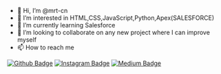 - 👋 Hi, I’m @mrt-cn
- 👀 I’m interested in HTML,CSS,JavaScript,Python,Apex(SALESFORCE)
- 🌱 I’m currently learning Salesforce
- 💞️ I’m looking to collaborate on any new project where I can improve myself
- 📫 How to reach me 


[![Github Badge](https://img.shields.io/badge/-Github-000?style=quare&labelColor=000&logo=Github&logoColor=white&link=link)](https://github.com/mrt-cn) 
[![Instagram Badge](https://img.shields.io/badge/-Instagram-023E6F?style=flat-quare&labelColor=023E6F&logo=instagram&logoColor=white&link=link)](https://www.instagram.com/mcaktosun/) 
[![Medium Badge](https://img.shields.io/badge/-Medium-292929?style=flat-quare&labelColor=292929&logo=Medium&logoColor=white&link=link)](https://medium.com/@mcaktosun) 



<!---
mrt-cn/mrt-cn is a ✨ special ✨ repository because its `README.md` (this file) appears on your GitHub profile.
You can click the Preview link to take a look at your changes.
--->
